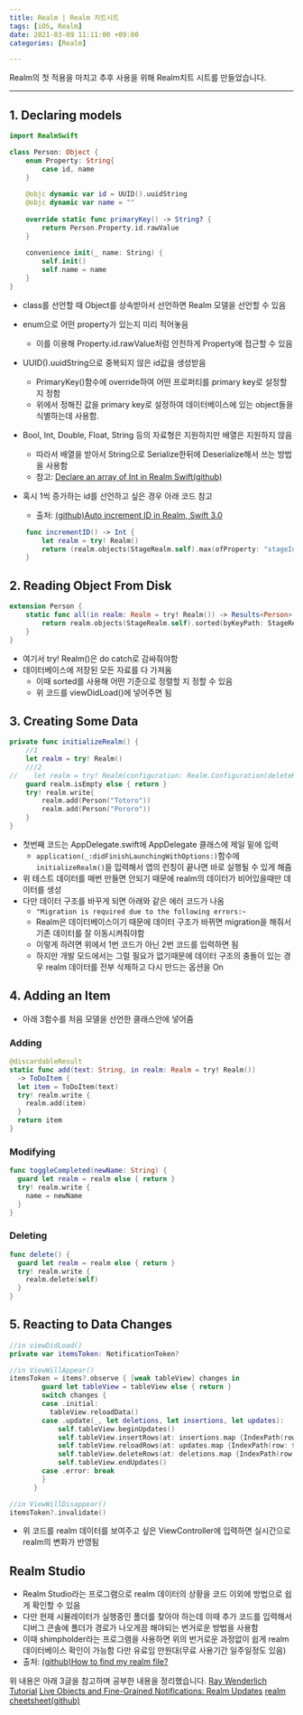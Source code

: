 ```yaml
---
title: Realm | Realm 치트시트
tags: [iOS, Realm]
date: 2021-03-09 11:11:00 +09:00
categories: [Realm]

---
```


Realm의 첫 적용을 마치고 추후 사용을 위해 Realm치트 시트를 만들었습니다.

<!--more-->
---

## 1. Declaring models
```swift
import RealmSwift

class Person: Object {
    enum Property: String{
        case id, name
    }
    
    @objc dynamic var id = UUID().uuidString
    @objc dynamic var name = ""
    
    override static func primaryKey() -> String? {
        return Person.Property.id.rawValue
    }
    
    convenience init(_ name: String) {
        self.init()
        self.name = name
    }
}
```
- class를 선언할 때 Object를 상속받아서 선언하면 Realm 모델을 선언할 수 있음
- enum으로 어떤 property가 있는지 미리 적어놓음
  - 이를 이용해 Property.id.rawValue처럼 안전하게 Property에 접근할 수 있음
- UUID().uuidString으로 중복되지 않은 id값을 생성받음
  - PrimaryKey()함수에 override하여 어떤 프로퍼티를 primary key로 설정할지 정함
  - 위에서 정해진 값을 primary key로 설정하여 데이터베이스에 있는 object들을 식별하는데 사용함.
- Bool, Int, Double, Float, String 등의 자료형은 지원하지만 배열은 지원하지 않음
  - 따라서 배열을 받아서 String으로 Serialize한뒤에 Deserialize해서 쓰는 방법을 사용함
  - 참고: [Declare an array of Int in Realm Swift(github)](https://stackoverflow.com/questions/35232373/declare-an-array-of-int-in-realm-swift)

- 혹시 1씩 증가하는 id를 선언하고 싶은 경우 아래 코드 참고
  - 출처: [(github)Auto increment ID in Realm, Swift 3.0](https://stackoverflow.com/questions/39579025/auto-increment-id-in-realm-swift-3-0)
```swift
    func incrementID() -> Int {
        let realm = try! Realm()
        return (realm.objects(StageRealm.self).max(ofProperty: "stageId") as Int? ?? 0) + 1
    }
```

## 2. Reading Object From Disk

```swift
extension Person {
    static func all(in realm: Realm = try! Realm()) -> Results<Person> {
        return realm.objects(StageRealm.self).sorted(byKeyPath: StageRealm.Property.id.rawValue)
    }
}
```
- 여기서 try! Realm()은 do catch로 감싸줘야함
- 데이터베이스에 저장된 모든 자료를 다 가져옴
  - 이때 sorted를 사용해 어떤 기준으로 정렬할 지 정할 수 있음
  - 위 코드를 viewDidLoad()에 넣어주면 됨

## 3. Creating Some Data
```swift
private func initializeRealm() {
    //1
    let realm = try! Realm()
    ///2
//    let realm = try! Realm(configuration: Realm.Configuration(deleteRealmIfMigrationNeeded: true))
    guard realm.isEmpty else { return }
    try! realm.write{         
        realm.add(Person("Totoro"))
        realm.add(Person("Pororo"))
    }
}
```

- 첫번째 코드는 AppDelegate.swift에 AppDelegate 클래스에 제일 밑에 입력
  - `application(_:didFinishLaunchingWithOptions:)`함수에 `initializeRealm()`을 입력해서 앱의 런칭이 끝나면 바로 실행될 수 있게 해줌
- 위 테스트 데이터를 매번 만들면 안되기 때문에 realm의 데이터가 비어있을때만 데이터를 생성
- 다만 데이터 구조를 바꾸게 되면 아래와 같은 에러 코드가 나옴
  - `"Migration is required due to the following errors:~`
  - Realm은 데이터베이스이기 때문에 데이터 구조가 바뀌면 migration을 해줘서 기존 데이터를 잘 이동시켜줘야함 
  - 이렇게 하려면 위에서 1번 코드가 아닌 2번 코드를 입력하면 됨
  - 하지만 개발 모드에서는 그럴 필요가 없기때문에 데이터 구조의 충돌이 있는 경우 realm 데이터를 전부 삭제하고 다시 만드는 옵션을 On



## 4. Adding an Item

- 아래 3함수를 처음 모델을 선언한 클래스안에 넣어줌

### Adding

```swift
@discardableResult
static func add(text: String, in realm: Realm = try! Realm()) 
  -> ToDoItem {
  let item = ToDoItem(text)
  try! realm.write {
    realm.add(item)
  }
  return item
}
```

### Modifying

```swift
func toggleCompleted(newName: String) {
  guard let realm = realm else { return }
  try! realm.write {
    name = newName
  }
}
```

### Deleting

```swift
func delete() {
  guard let realm = realm else { return }
  try! realm.write {
    realm.delete(self)
  }
}
```

## 5. Reacting to Data Changes

```swift
//in viewDidLoad()
private var itemsToken: NotificationToken?
```
```swift
//in ViewWillAppear()
itemsToken = items?.observe { [weak tableView] changes in
        guard let tableView = tableView else { return }
        switch changes {
        case .initial:
          tableView.reloadData()
        case .update(_, let deletions, let insertions, let updates):
            self.tableView.beginUpdates()
            self.tableView.insertRows(at: insertions.map {IndexPath(row: $0, section: 0)}, with: .automatic)
            self.tableView.reloadRows(at: updates.map {IndexPath(row: $0, section: 0)}, with: .automatic)
            self.tableView.deleteRows(at: deletions.map {IndexPath(row: $0, section: 0)}, with: .automatic)
            self.tableView.endUpdates()
        case .error: break
        }
      }
```

```swift
//in ViewWillDisappear()
itemsToken?.invalidate()
```

- 위 코드를 realm 데이터를 보여주고 싶은 ViewController에 입력하면 실시간으로 realm의 변화가 반영됨


## Realm Studio

- Realm Studio라는 프로그램으로 realm 데이터의 상황을 코드 이외에 방법으로 쉽게 확인할 수 있음
- 다만 현재 시뮬레이터가 실행중인 폴더를 찾아야 하는데 이때 추가 코드를 입력해서 디버그 콘솔에 폴더가 경로가 나오게끔 해야되는 번거로운 방법을 사용함
- 이때 shimpholder라는 프로그램을 사용하면 위의 번거로운 과정없이 쉽게 realm 데이터베이스 확인이 가능함 다만 유료임 만원대(무료 사용기간 일주일정도 있음)
- 출처: [(github)How to find my realm file?
](https://stackoverflow.com/questions/28465706/how-to-find-my-realm-file)


위 내용은 아래 3글을 참고하며 공부한 내용을 정리했습니다.
[Ray Wenderlich Tutorial](https://www.raywenderlich.com/48-introducing-realm-building-modern-swift-apps-with-realm-database)
[Live Objects and Fine-Grained Notifications: Realm Updates](https://academy.realm.io/posts/live-objects-fine-grained-notifications-realm-update/)
[realm cheetsheet(github)](https://gist.github.com/kharmabum/97a8b4bb976406a7deea)


